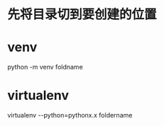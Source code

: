 # 先将目录切到要创建的位置

# venv
python -m venv foldname

# virtualenv
virtualenv --python=pythonx.x foldername
